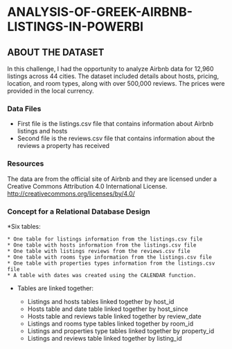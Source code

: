 # ANALYSIS-OF-GREEK-AIRBNB-LISTINGS-IN-POWERBI
## ABOUT THE DATASET
In this challenge, I had the opportunity to analyze Airbnb data for 12,960 listings across 44 cities. The dataset included details about hosts, pricing, location, and room types, along with over 500,000 reviews. The prices were provided in the local currency.
### Data Files
* First file is the listings.csv file that contains information about Airbnb listings and hosts
* Second file is the reviews.csv file that contains information about the reviews a property has received
### Resources 
The data are from the official site of Airbnb and they are licensed under a Creative Commons Attribution 4.0 International License.
http://creativecommons.org/licenses/by/4.0/
### Concept for a Relational Database Design
*Six tables:

    * One table for listings information from the listings.csv file
    * One table with hosts information from the listings.csv file
    * One table with listings reviews from the reviews.csv file
    * One table with rooms type information from the listings.csv file
    * One table with properties types information from the listings.csv file
    * A table with dates was created using the CALENDAR function.
    
* Tables are linked together:
  
    * Listings and hosts tables linked together by host_id
    * Hosts table and date table linked together by host_since
    * Hosts table and reviews table linked together by review_date
    * Listings and rooms type tables linked together by room_id
    * Listings and properties type tables linked together by property_id
    * Listings and reviews table linked together by listing_id
      










  
